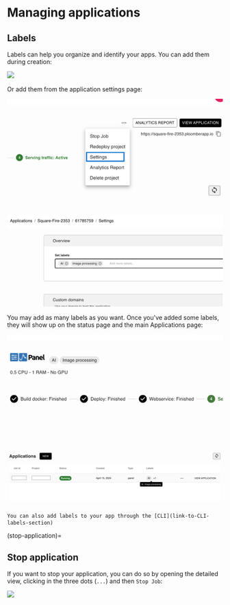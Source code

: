 # Managing applications

## Labels

Labels can help you organize and identify your apps. You can add them during creation:

![](../static/manage-apps/labels.png)

Or add them from the application settings page:

![](../static/manage-apps/settings.png)

![](../static/manage-apps/add-labels-settings.png)

You may add as many labels as you want. Once you've added some labels, they will show up on the status page and the main Applications page:

![](../static/manage-apps/see-labels-status.png)

![](../static/manage-apps/see-labels-main.png)

```{tip}
You can also add labels to your app through the [CLI](link-to-CLI-labels-section)
```

(stop-application)=
## Stop application

If you want to stop your application, you can do so by opening the detailed view, clicking in the three dots (`...`) and then `Stop Job`:

![](../static/manage-apps/stop-app.png)
